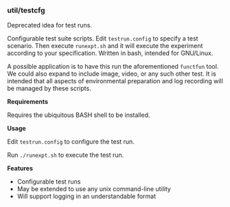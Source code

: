 
### util/testcfg

Deprecated idea for test runs.

Configurable test suite scripts. Edit `testrun.config` to specify a test scenario.
Then execute `runexpt.sh` and it will execute the experiment according to your 
specification. Written in bash, intended for GNU/Linux.

A possible application is to have this run the aforementioned `functfun`
tool. We could also expand to include image, video, or any such other test.
It is intended that all aspects of environmental preparation and log
recording will be managed by these scripts.

**Requirements**

Requires the ubiquitous BASH shell to be installed.

**Usage** 

Edit `testrun.config` to configure the test run.

Run `./runexpt.sh` to execute the test run.

**Features**
* Configurable test runs
* May be extended to use any unix command-line utility
* Will support logging in an understandable format
